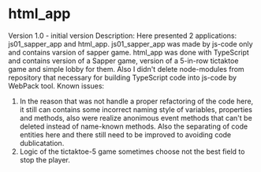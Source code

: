 # html_app

Version 1.0 - initial version
Description:
Here presented 2 applications: js01_sapper_app and html_app.
js01_sapper_app was made by js-code only and contains varsion of sapper game. 
html_app was done with TypeScript and contains version of a Sapper game, version of a 5-in-row tictaktoe game and simple lobby for them. Also I didn't delete node-modules from repository that necessary for building TypeScript code into js-code by WebPack tool.
Known issues:
1. In the reason that was not handle a proper refactoring of the code here, it still can contains some incorrect naming style of variables, properties and methods, also were realize anonimous event methods that can't be deleted instead of name-known methods. Also the separating of code entities here and there still need to be improved to avoiding code dublicatation.
2. Logic of the tictaktoe-5 game sometimes choose not the best field to stop the player.